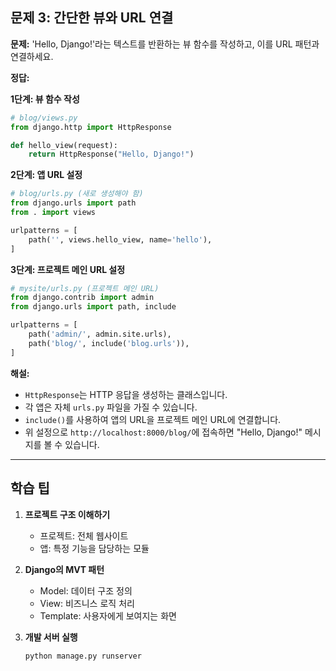 ## 문제 3: 간단한 뷰와 URL 연결

**문제:** 'Hello, Django!'라는 텍스트를 반환하는 뷰 함수를 작성하고, 이를 URL 패턴과 연결하세요.

**정답:**

**1단계: 뷰 함수 작성**
```python
# blog/views.py
from django.http import HttpResponse

def hello_view(request):
    return HttpResponse("Hello, Django!")
```

**2단계: 앱 URL 설정**
```python
# blog/urls.py (새로 생성해야 함)
from django.urls import path
from . import views

urlpatterns = [
    path('', views.hello_view, name='hello'),
]
```

**3단계: 프로젝트 메인 URL 설정**
```python
# mysite/urls.py (프로젝트 메인 URL)
from django.contrib import admin
from django.urls import path, include

urlpatterns = [
    path('admin/', admin.site.urls),
    path('blog/', include('blog.urls')),
]
```

**해설:**
- `HttpResponse`는 HTTP 응답을 생성하는 클래스입니다.
- 각 앱은 자체 `urls.py` 파일을 가질 수 있습니다.
- `include()`를 사용하여 앱의 URL을 프로젝트 메인 URL에 연결합니다.
- 위 설정으로 `http://localhost:8000/blog/`에 접속하면 "Hello, Django!" 메시지를 볼 수 있습니다.

---

## 학습 팁

1. **프로젝트 구조 이해하기**
   - 프로젝트: 전체 웹사이트
   - 앱: 특정 기능을 담당하는 모듈

2. **Django의 MVT 패턴**
   - Model: 데이터 구조 정의
   - View: 비즈니스 로직 처리
   - Template: 사용자에게 보여지는 화면

3. **개발 서버 실행**
   ```bash
   python manage.py runserver
   ```
